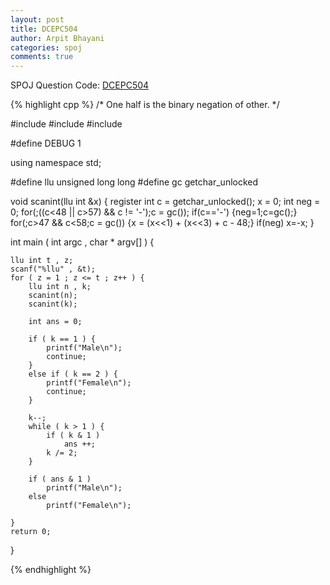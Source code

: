 ```yaml
---
layout: post
title: DCEPC504
author: Arpit Bhayani
categories: spoj
comments: true
---
```


SPOJ Question Code: [DCEPC504](http://www.spoj.com/problems/DCEPC504/)

{% highlight cpp %}
/*
	One half is the binary negation of other.
*/

#include <cstdio>
#include <cstdlib>
#include <iostream>

#define DEBUG 1

using namespace std;

#define llu unsigned long long
#define gc getchar_unlocked

void scanint(llu int &x)
{
    register int c = getchar_unlocked();
    x = 0;
    int neg = 0;
    for(;((c<48 || c>57) && c != '-');c = gc());
    if(c=='-') {neg=1;c=gc();}
    for(;c>47 && c<58;c = gc()) {x = (x<<1) + (x<<3) + c - 48;}
    if(neg) x=-x;
}

int main ( int argc , char * argv[] ) {

	llu int t , z;
	scanf("%llu" , &t);
	for ( z = 1 ; z <= t ; z++ ) {
		llu int n , k;
		scanint(n);
		scanint(k);

		int ans = 0;

		if ( k == 1 ) {
			printf("Male\n");
			continue;
		}
		else if ( k == 2 ) {
			printf("Female\n");
			continue;
		}

		k--;
		while ( k > 1 ) {
			if ( k & 1 )
				ans ++;
			k /= 2;
		}

		if ( ans & 1 )
			printf("Male\n");
		else
			printf("Female\n");

	}
	return 0;
}

{% endhighlight %}